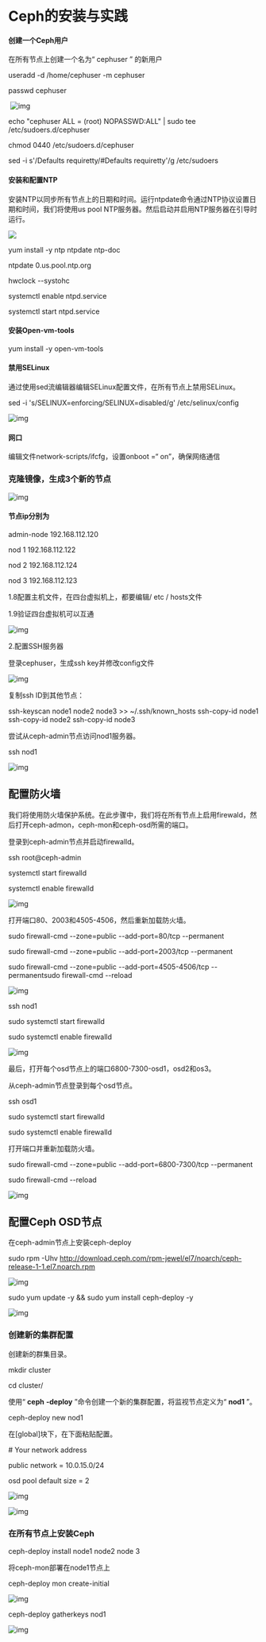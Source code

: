 # **Ceph的安装与实践**



#### 创建一个Ceph用户

在所有节点上创建一个名为“ cephuser ” 的新用户

 

useradd -d /home/cephuser -m cephuser

 

passwd cephuser



​	![img](/docs/img/x4/图片2.jpg)



 

echo "cephuser ALL = (root) NOPASSWD:ALL" | sudo tee /etc/sudoers.d/cephuser

chmod 0440 /etc/sudoers.d/cephuser

sed -i s'/Defaults requiretty/#Defaults requiretty'/g /etc/sudoers

 





#### 安装和配置NTP

安装NTP以同步所有节点上的日期和时间。运行ntpdate命令通过NTP协议设置日期和时间，我们将使用us pool NTP服务器。然后启动并启用NTP服务器在引导时运行。



 ![](/docs/img/x4/图片3.jpg) 



yum install -y ntp ntpdate ntp-doc

ntpdate 0.us.pool.ntp.org

hwclock --systohc

systemctl enable ntpd.service

systemctl start ntpd.service



#### 安装Open-vm-tools

yum install -y open-vm-tools

#### 禁用SELinux

通过使用sed流编辑器编辑SELinux配置文件，在所有节点上禁用SELinux。

sed -i 's/SELINUX=enforcing/SELINUX=disabled/g' /etc/selinux/config



![img](/docs/img/x4/图片4.jpg) 



#### 网口

编辑文件network-scripts/ifcfg，设置onboot =“ on”，确保网络通信





### **克隆镜像，生成3个新的节点**



![img](/docs/img/x4/图片5.jpg) 



####  节点ip分别为

admin-node 192.168.112.120

nod 1 192.168.112.122

nod 2 192.168.112.124

nod 3 192.168.112.123

 



1.8配置主机文件，在四台虚拟机上，都要编辑/ etc / hosts文件



1.9验证四台虚拟机可以互通



![img](/docs/img/x4/图片6.jpg) 



2.配置SSH服务器



登录cephuser，生成ssh key并修改config文件



![img](/docs/img/x4/图片7.jpg) 



复制ssh ID到其他节点：

ssh-keyscan node1 node2 node3 >> ~/.ssh/known_hosts
ssh-copy-id node1
ssh-copy-id node2
ssh-copy-id node3

尝试从ceph-admin节点访问nod1服务器。

ssh nod1



![img](/docs/img/x4/图片8.jpg) 



## **配置防火墙**

我们将使用防火墙保护系统。在此步骤中，我们将在所有节点上启用firewald，然后打开ceph-admon，ceph-mon和ceph-osd所需的端口。

登录到ceph-admin节点并启动firewalld。

ssh root@ceph-admin

systemctl start firewalld

systemctl enable firewalld



![img](/docs/img/x4/图片9.jpg)  



打开端口80、2003和4505-4506，然后重新加载防火墙。

sudo firewall-cmd --zone=public --add-port=80/tcp --permanent

sudo firewall-cmd --zone=public --add-port=2003/tcp --permanent

sudo firewall-cmd --zone=public --add-port=4505-4506/tcp --permanentsudo firewall-cmd --reload



![img](/docs/img/x4/图片10.jpg) 



ssh nod1

sudo systemctl start firewalld

sudo systemctl enable firewalld



![img](/docs/img/x4/图片11.jpg) 



最后，打开每个osd节点上的端口6800-7300-osd1，osd2和os3。

从ceph-admin节点登录到每个osd节点。

ssh osd1

sudo systemctl start firewalld

sudo systemctl enable firewalld

打开端口并重新加载防火墙。

sudo firewall-cmd --zone=public --add-port=6800-7300/tcp --permanent

sudo firewall-cmd --reload

![img](/docs/img/x4/图片12.jpg) 

## **配置Ceph OSD节点**



在ceph-admin节点上安装ceph-deploy

 

sudo rpm -Uhv http://download.ceph.com/rpm-jewel/el7/noarch/ceph-release-1-1.el7.noarch.rpm



![img](/docs/img/x4/图片13.jpg)



sudo yum update -y && sudo yum install ceph-deploy -y

![img](/docs/img/x4/图片14.jpg)









### **创建新的集群配置**

创建新的群集目录。

mkdir cluster

cd cluster/

使用“ **ceph** **-deploy** ”命令创建一个新的集群配置，将监视节点定义为“ **nod1** ”。

ceph-deploy new nod1

在[global]块下，在下面粘贴配置。

\# Your network address

public network = 10.0.15.0/24

osd pool default size = 2



![img](/docs/img/x4/图片15.jpg)



![img](/docs/img/x4/图片16.jpg)



### **在所有节点上安装Ceph**

ceph-deploy install  node1 node2 node 3

将ceph-mon部署在node1节点上

ceph-deploy mon create-initial



![img](/docs/img/x4/图片17.jpg)



ceph-deploy gatherkeys nod1



![img](/docs/img/x4/图片18.jpg)





